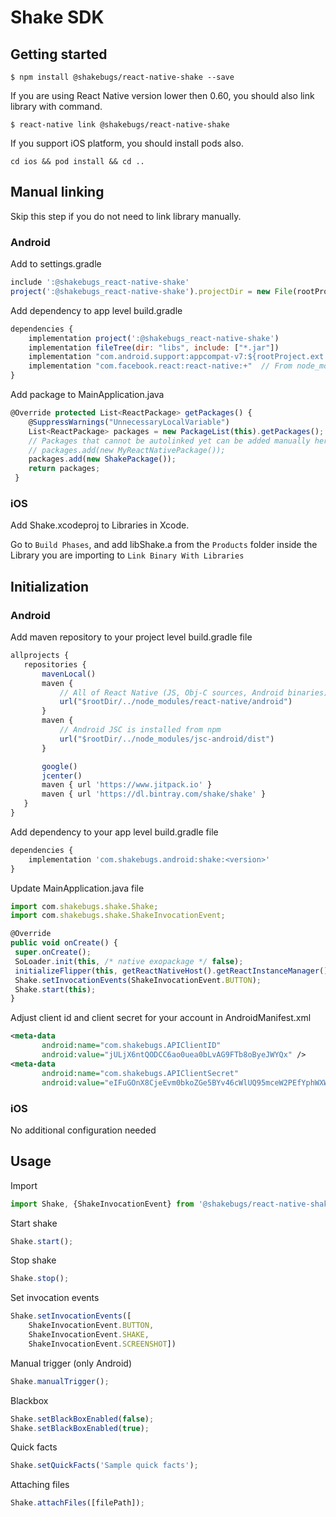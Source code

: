 # Shake SDK

## Getting started

`$ npm install @shakebugs/react-native-shake --save`

If you are using React Native version lower then 0.60, you should also link library with command.

`$ react-native link @shakebugs/react-native-shake`

If you support iOS platform, you should install pods also.

`cd ios && pod install && cd ..`

## Manual linking
Skip this step if you do not need to link library manually.

### Android

Add to settings.gradle
```javascript
include ':@shakebugs_react-native-shake'
project(':@shakebugs_react-native-shake').projectDir = new File(rootProject.projectDir, '../node_modules/@shakebugs/react-native-shake/android')
```

Add dependency to app level build.gradle
```javascript
dependencies {
    implementation project(':@shakebugs_react-native-shake')
    implementation fileTree(dir: "libs", include: ["*.jar"])
    implementation "com.android.support:appcompat-v7:${rootProject.ext.supportLibVersion}"
    implementation "com.facebook.react:react-native:+"  // From node_modules
}
```

Add package to MainApplication.java
```javascript
@Override protected List<ReactPackage> getPackages() { 
    @SuppressWarnings("UnnecessaryLocalVariable")  
    List<ReactPackage> packages = new PackageList(this).getPackages();
    // Packages that cannot be autolinked yet can be added manually here, for example:
    // packages.add(new MyReactNativePackage());
    packages.add(new ShakePackage());
    return packages;
 } 
```

### iOS
Add Shake.xcodeproj to Libraries in Xcode.

Go to `Build Phases`, and add libShake.a from the `Products` folder inside the Library you are importing to `Link Binary With Libraries` 
## Initialization
### Android
Add maven repository to your project level build.gradle file
```javascript
allprojects {
   repositories {
       mavenLocal()
       maven {
           // All of React Native (JS, Obj-C sources, Android binaries) is installed from npm
           url("$rootDir/../node_modules/react-native/android")
       }
       maven {
           // Android JSC is installed from npm
           url("$rootDir/../node_modules/jsc-android/dist")
       }

       google()
       jcenter()
       maven { url 'https://www.jitpack.io' }
       maven { url 'https://dl.bintray.com/shake/shake' }
   }
}
```

Add dependency to your app level build.gradle file
```javascript
dependencies {
    implementation 'com.shakebugs.android:shake:<version>'
}
```

Update MainApplication.java file
```javascript
import com.shakebugs.shake.Shake;
import com.shakebugs.shake.ShakeInvocationEvent;
```
```javascript
@Override
public void onCreate() {
 super.onCreate();
 SoLoader.init(this, /* native exopackage */ false);
 initializeFlipper(this, getReactNativeHost().getReactInstanceManager());
 Shake.setInvocationEvents(ShakeInvocationEvent.BUTTON);
 Shake.start(this);
}
```
Adjust client id and client secret for your account in AndroidManifest.xml
```xml
<meta-data
       android:name="com.shakebugs.APIClientID"
       android:value="jULjX6ntQODCC6ao0uea0bLvAG9FTb8oByeJWYQx" />
<meta-data
       android:name="com.shakebugs.APIClientSecret"
       android:value="eIFuGOnX8CjeEvm0bkoZGe5BYv46cWlUQ95mceW2PEfYphWXW3oyNAJ" />
```
### iOS
No additional configuration needed

## Usage
Import
```javascript
import Shake, {ShakeInvocationEvent} from '@shakebugs/react-native-shake';
```
Start shake
```javascript
Shake.start();
```
Stop shake
```javascript
Shake.stop();
```
Set invocation events
```javascript
Shake.setInvocationEvents([
    ShakeInvocationEvent.BUTTON,
    ShakeInvocationEvent.SHAKE,
    ShakeInvocationEvent.SCREENSHOT])
```
Manual trigger (only Android)
```javascript
Shake.manualTrigger();
```
Blackbox
```javascript
Shake.setBlackBoxEnabled(false);
Shake.setBlackBoxEnabled(true);
```
Quick facts
```javascript
Shake.setQuickFacts('Sample quick facts');
```
Attaching files
```javascript
Shake.attachFiles([filePath]);
```
